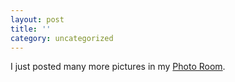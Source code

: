 ```yaml
---
layout: post
title: ''
category: uncategorized
---
```


I just posted many more pictures in my <a href="http://www.kirbyland.net/photoroom/">Photo Room</a>.
